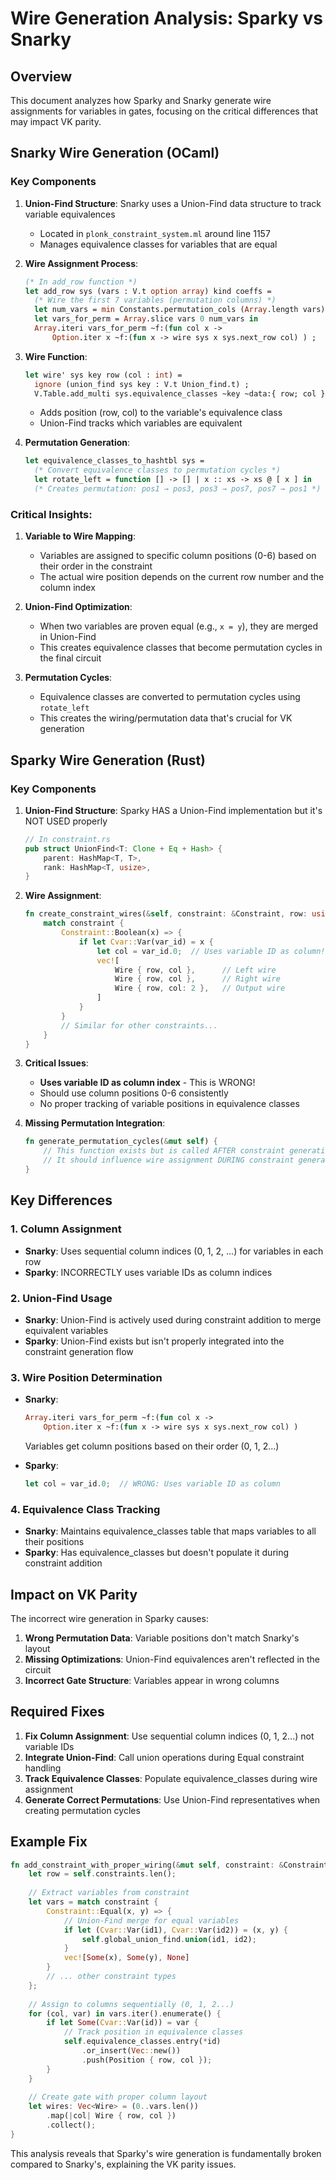 # Wire Generation Analysis: Sparky vs Snarky

## Overview

This document analyzes how Sparky and Snarky generate wire assignments for variables in gates, focusing on the critical differences that may impact VK parity.

## Snarky Wire Generation (OCaml)

### Key Components

1. **Union-Find Structure**: Snarky uses a Union-Find data structure to track variable equivalences
   - Located in `plonk_constraint_system.ml` around line 1157
   - Manages equivalence classes for variables that are equal

2. **Wire Assignment Process**:
   ```ocaml
   (* In add_row function *)
   let add_row sys (vars : V.t option array) kind coeffs =
     (* Wire the first 7 variables (permutation columns) *)
     let num_vars = min Constants.permutation_cols (Array.length vars) in
     let vars_for_perm = Array.slice vars 0 num_vars in
     Array.iteri vars_for_perm ~f:(fun col x ->
         Option.iter x ~f:(fun x -> wire sys x sys.next_row col) ) ;
   ```

3. **Wire Function**:
   ```ocaml
   let wire' sys key row (col : int) =
     ignore (union_find sys key : V.t Union_find.t) ;
     V.Table.add_multi sys.equivalence_classes ~key ~data:{ row; col }
   ```
   - Adds position (row, col) to the variable's equivalence class
   - Union-Find tracks which variables are equivalent

4. **Permutation Generation**:
   ```ocaml
   let equivalence_classes_to_hashtbl sys =
     (* Convert equivalence classes to permutation cycles *)
     let rotate_left = function [] -> [] | x :: xs -> xs @ [ x ] in
     (* Creates permutation: pos1 → pos3, pos3 → pos7, pos7 → pos1 *)
   ```

### Critical Insights:

1. **Variable to Wire Mapping**: 
   - Variables are assigned to specific column positions (0-6) based on their order in the constraint
   - The actual wire position depends on the current row number and the column index

2. **Union-Find Optimization**:
   - When two variables are proven equal (e.g., `x = y`), they are merged in Union-Find
   - This creates equivalence classes that become permutation cycles in the final circuit

3. **Permutation Cycles**:
   - Equivalence classes are converted to permutation cycles using `rotate_left`
   - This creates the wiring/permutation data that's crucial for VK generation

## Sparky Wire Generation (Rust)

### Key Components

1. **Union-Find Structure**: Sparky HAS a Union-Find implementation but it's NOT USED properly
   ```rust
   // In constraint.rs
   pub struct UnionFind<T: Clone + Eq + Hash> {
       parent: HashMap<T, T>,
       rank: HashMap<T, usize>,
   }
   ```

2. **Wire Assignment**:
   ```rust
   fn create_constraint_wires(&self, constraint: &Constraint, row: usize) -> Vec<Wire> {
       match constraint {
           Constraint::Boolean(x) => {
               if let Cvar::Var(var_id) = x {
                   let col = var_id.0;  // Uses variable ID as column!!!
                   vec![
                       Wire { row, col },      // Left wire
                       Wire { row, col },      // Right wire  
                       Wire { row, col: 2 },   // Output wire
                   ]
               }
           }
           // Similar for other constraints...
       }
   }
   ```

3. **Critical Issues**:
   - **Uses variable ID as column index** - This is WRONG!
   - Should use column positions 0-6 consistently
   - No proper tracking of variable positions in equivalence classes

4. **Missing Permutation Integration**:
   ```rust
   fn generate_permutation_cycles(&mut self) {
       // This function exists but is called AFTER constraint generation
       // It should influence wire assignment DURING constraint generation
   }
   ```

## Key Differences

### 1. **Column Assignment**
- **Snarky**: Uses sequential column indices (0, 1, 2, ...) for variables in each row
- **Sparky**: INCORRECTLY uses variable IDs as column indices

### 2. **Union-Find Usage**
- **Snarky**: Union-Find is actively used during constraint addition to merge equivalent variables
- **Sparky**: Union-Find exists but isn't properly integrated into the constraint generation flow

### 3. **Wire Position Determination**
- **Snarky**: 
  ```ocaml
  Array.iteri vars_for_perm ~f:(fun col x ->
      Option.iter x ~f:(fun x -> wire sys x sys.next_row col) )
  ```
  Variables get column positions based on their order (0, 1, 2...)

- **Sparky**:
  ```rust
  let col = var_id.0;  // WRONG: Uses variable ID as column
  ```

### 4. **Equivalence Class Tracking**
- **Snarky**: Maintains equivalence_classes table that maps variables to all their positions
- **Sparky**: Has equivalence_classes but doesn't populate it during constraint addition

## Impact on VK Parity

The incorrect wire generation in Sparky causes:

1. **Wrong Permutation Data**: Variable positions don't match Snarky's layout
2. **Missing Optimizations**: Union-Find equivalences aren't reflected in the circuit
3. **Incorrect Gate Structure**: Variables appear in wrong columns

## Required Fixes

1. **Fix Column Assignment**: Use sequential column indices (0, 1, 2...) not variable IDs
2. **Integrate Union-Find**: Call union operations during Equal constraint handling
3. **Track Equivalence Classes**: Populate equivalence_classes during wire assignment
4. **Generate Correct Permutations**: Use Union-Find representatives when creating permutation cycles

## Example Fix

```rust
fn add_constraint_with_proper_wiring(&mut self, constraint: &Constraint) {
    let row = self.constraints.len();
    
    // Extract variables from constraint
    let vars = match constraint {
        Constraint::Equal(x, y) => {
            // Union-Find merge for equal variables
            if let (Cvar::Var(id1), Cvar::Var(id2)) = (x, y) {
                self.global_union_find.union(id1, id2);
            }
            vec![Some(x), Some(y), None]
        }
        // ... other constraint types
    };
    
    // Assign to columns sequentially (0, 1, 2...)
    for (col, var) in vars.iter().enumerate() {
        if let Some(Cvar::Var(id)) = var {
            // Track position in equivalence classes
            self.equivalence_classes.entry(*id)
                .or_insert(Vec::new())
                .push(Position { row, col });
        }
    }
    
    // Create gate with proper column layout
    let wires: Vec<Wire> = (0..vars.len())
        .map(|col| Wire { row, col })
        .collect();
}
```

This analysis reveals that Sparky's wire generation is fundamentally broken compared to Snarky's, explaining the VK parity issues.